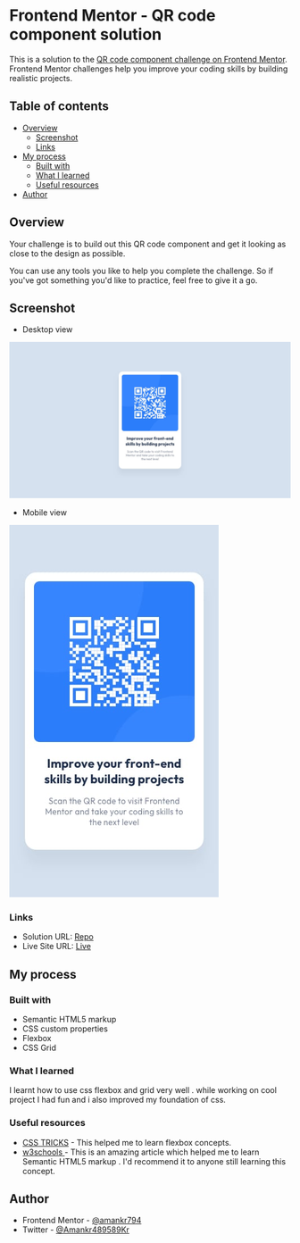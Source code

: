 # Frontend Mentor - QR code component solution

This is a solution to the [QR code component challenge on Frontend Mentor](https://www.frontendmentor.io/challenges/qr-code-component-iux_sIO_H). Frontend Mentor challenges help you improve your coding skills by building realistic projects. 

## Table of contents

- [Overview](#overview)
  - [Screenshot](#screenshot)
  - [Links](#links)
- [My process](#my-process)
  - [Built with](#built-with)
  - [What I learned](#what-i-learned)
  - [Useful resources](#useful-resources)
- [Author](#author)


## Overview
Your challenge is to build out this QR code component and get it looking as close to the design as possible.

You can use any tools you like to help you complete the challenge. So if you've got something you'd like to practice, feel free to give it a go.

## Screenshot 
- Desktop view

![page](./design/desktop-design.jpg)

- Mobile view
  
![page](./design/mobile-design.jpg)

### Links

- Solution URL: [Repo](https://github.com/amankr794/frontend-mentors/tree/9335ec84ed29bae00f48a5e82923adfbf379b0dc/qr-code-component-main)
- Live Site URL: [Live](https://ak-qr-code-component.netlify.app/)

## My process

### Built with

- Semantic HTML5 markup
- CSS custom properties
- Flexbox
- CSS Grid

### What I learned
I learnt how to use css flexbox and grid very well . while working on cool project I had fun and i also improved my foundation of css.


### Useful resources

- [CSS TRICKS](https://css-tricks.com/snippets/css/a-guide-to-flexbox/) - This helped me to learn flexbox concepts.
- [w3schools ](https://www.w3schools.com/html/html5_semantic_elements.asp) - This is an amazing article which helped me to learn Semantic HTML5 markup . I'd recommend it to anyone still learning this concept.


## Author

- Frontend Mentor - [@amankr794](https://www.frontendmentor.io/profile/amankr794)
- Twitter - [@Amankr489589Kr](https://twitter.com/Amankr489589Kr)



